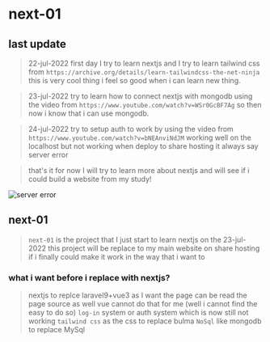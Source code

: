 # next-01

## last update 
> 22-jul-2022 first day I try to learn nextjs and I try to learn tailwind css 
> from `https://archive.org/details/learn-tailwindcss-the-net-ninja` this is 
> very cool thing i feel so good when i can learn new thing.


> 23-jul-2022 try to learn how to connect nextjs with mongodb using the 
> video from `https://www.youtube.com/watch?v=WSr0GcBF7Ag` so then now i know 
> that i can use mongodb.

> 24-jul-2022 try to setup auth to work by using the video from 
> `https://www.youtube.com/watch?v=bNEAnviNdJM` working well on the localhost 
> but not working when deploy to share hosting it always say server error 

> that's it for now I will try to learn more about nextjs and will see 
> if i could build a website from my study!




[server_error]:https://i.ibb.co/nB5Jk3c/learn-nextjs-day-4.png
![server error][server_error]





## next-01 
> `next-01` is the project that I just start to learn nextjs on the 
> 23-jul-2022 this project will be replace to my main website on share hosting 
> if i finally could make it work in the way that i want to 


### what i want before i replace with nextjs?
> nextjs to replce laravel9+vue3 as I want the page can be read the page 
> source as well vue cannot do that for me (well i cannot find the easy 
> to do so)
> `log-in` system or auth system which is now still not working
> `tailwind css` as the css to replace bulma
> `NoSql` like mongodb to replace MySql 

